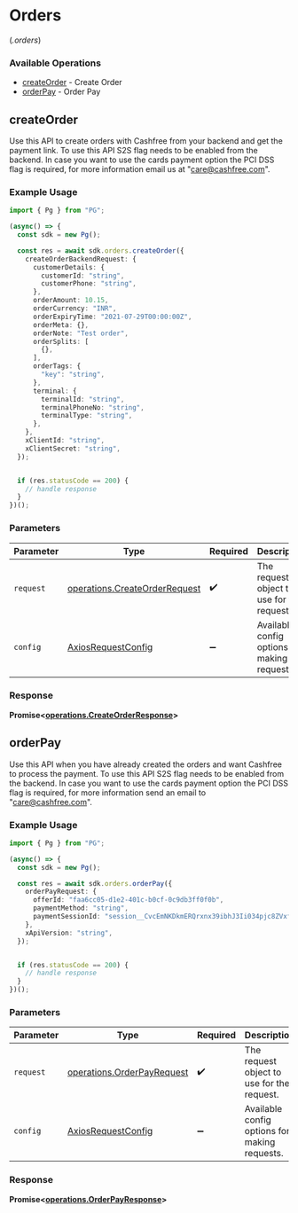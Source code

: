 # Orders
(*.orders*)

### Available Operations

* [createOrder](#createorder) - Create Order
* [orderPay](#orderpay) - Order Pay

## createOrder

Use this API to create orders with Cashfree from your backend and get the payment link. To use this API S2S flag needs to be enabled from the backend. In case you want to use the cards payment option the PCI DSS flag is required, for more information email us at "care@cashfree.com".

### Example Usage

```typescript
import { Pg } from "PG";

(async() => {
  const sdk = new Pg();

  const res = await sdk.orders.createOrder({
    createOrderBackendRequest: {
      customerDetails: {
        customerId: "string",
        customerPhone: "string",
      },
      orderAmount: 10.15,
      orderCurrency: "INR",
      orderExpiryTime: "2021-07-29T00:00:00Z",
      orderMeta: {},
      orderNote: "Test order",
      orderSplits: [
        {},
      ],
      orderTags: {
        "key": "string",
      },
      terminal: {
        terminalId: "string",
        terminalPhoneNo: "string",
        terminalType: "string",
      },
    },
    xClientId: "string",
    xClientSecret: "string",
  });


  if (res.statusCode == 200) {
    // handle response
  }
})();
```

### Parameters

| Parameter                                                                      | Type                                                                           | Required                                                                       | Description                                                                    |
| ------------------------------------------------------------------------------ | ------------------------------------------------------------------------------ | ------------------------------------------------------------------------------ | ------------------------------------------------------------------------------ |
| `request`                                                                      | [operations.CreateOrderRequest](../../models/operations/createorderrequest.md) | :heavy_check_mark:                                                             | The request object to use for the request.                                     |
| `config`                                                                       | [AxiosRequestConfig](https://axios-http.com/docs/req_config)                   | :heavy_minus_sign:                                                             | Available config options for making requests.                                  |


### Response

**Promise<[operations.CreateOrderResponse](../../models/operations/createorderresponse.md)>**


## orderPay

Use this API when you have already created the orders and want Cashfree to process the payment. To use this API S2S flag needs to be enabled from the backend. In case you want to use the cards payment option the PCI DSS flag is required, for more information send an email to "care@cashfree.com".

### Example Usage

```typescript
import { Pg } from "PG";

(async() => {
  const sdk = new Pg();

  const res = await sdk.orders.orderPay({
    orderPayRequest: {
      offerId: "faa6cc05-d1e2-401c-b0cf-0c9db3ff0f0b",
      paymentMethod: "string",
      paymentSessionId: "session__CvcEmNKDkmERQrxnx39ibhJ3Ii034pjc8ZVxf3qcgEXCWlgDDlHRgz2XYZCqpajDQSXMMtCusPgOIxYP2LZx0-05p39gC2Vgmq1RAj--gcn",
    },
    xApiVersion: "string",
  });


  if (res.statusCode == 200) {
    // handle response
  }
})();
```

### Parameters

| Parameter                                                                | Type                                                                     | Required                                                                 | Description                                                              |
| ------------------------------------------------------------------------ | ------------------------------------------------------------------------ | ------------------------------------------------------------------------ | ------------------------------------------------------------------------ |
| `request`                                                                | [operations.OrderPayRequest](../../models/operations/orderpayrequest.md) | :heavy_check_mark:                                                       | The request object to use for the request.                               |
| `config`                                                                 | [AxiosRequestConfig](https://axios-http.com/docs/req_config)             | :heavy_minus_sign:                                                       | Available config options for making requests.                            |


### Response

**Promise<[operations.OrderPayResponse](../../models/operations/orderpayresponse.md)>**

